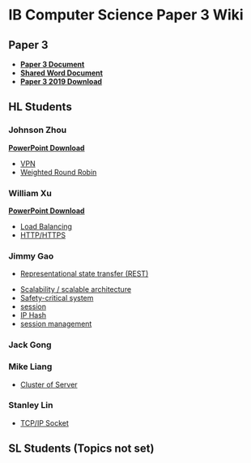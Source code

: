 # IB Computer Science Paper 3 Wiki

## Paper 3

* **[Paper 3 Document](docs/Paper3)**
* **[Shared Word Document](https://ykpaoschool-my.sharepoint.com/:w:/r/personal/s12168_ykpaoschool_cn/_layouts/15/Doc.aspx?sourcedoc=%7B5307e401-cda1-4674-9317-5ec63f154891%7D&action=default)**
* **[Paper 3 2019 Download](docs/assets/CS2019.pdf)**
## HL Students

### Johnson Zhou
**[PowerPoint Download](docs/assets/WRR_VPN.pptx)**
* [VPN](docs/VPN)
* [Weighted Round Robin](docs/WRR)

### William Xu
**[PowerPoint Download](docs/assets/LBB_HTTP.pptx)**
* [Load Balancing](docs/LoadBalancing)
* [HTTP/HTTPS](docs/HTTP)

### Jimmy Gao

+ [Representational state transfer (REST)]()
* [Scalability / scalable architecture]()
* [Safety-critical system]()
* [session]()
* [IP Hash](docs/IPHash)
* [session management]()


### Jack Gong

### Mike Liang
* [Cluster of Server](docs/ClusterOfServer)

### Stanley Lin
* [TCP/IP Socket](docs/TCPIPSOCKET)

## SL Students (Topics not set)
